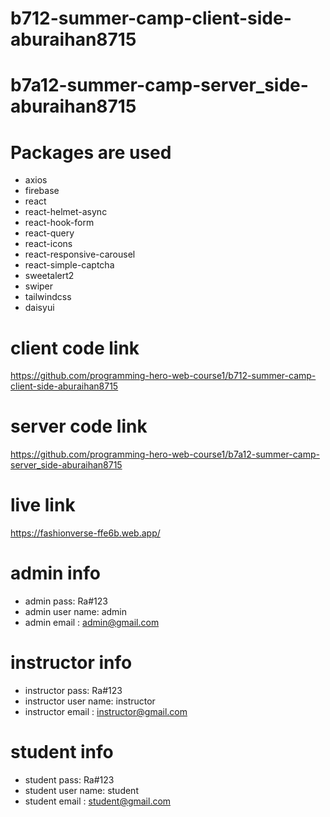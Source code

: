 # b712-summer-camp-client-side-aburaihan8715

# b7a12-summer-camp-server_side-aburaihan8715

# Packages are used

- axios
- firebase
- react
- react-helmet-async
- react-hook-form
- react-query
- react-icons
- react-responsive-carousel
- react-simple-captcha
- sweetalert2
- swiper
- tailwindcss
- daisyui

# client code link

https://github.com/programming-hero-web-course1/b712-summer-camp-client-side-aburaihan8715

# server code link

https://github.com/programming-hero-web-course1/b7a12-summer-camp-server_side-aburaihan8715

# live link

https://fashionverse-ffe6b.web.app/

# admin info

- admin pass: Ra#123
- admin user name: admin
- admin email : admin@gmail.com

# instructor info

- instructor pass: Ra#123
- instructor user name: instructor
- instructor email : instructor@gmail.com

# student info

- student pass: Ra#123
- student user name: student
- student email : student@gmail.com
